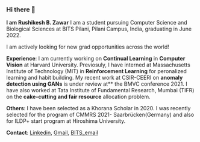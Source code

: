 ### Hi there 👋
 **I am Rushikesh B. Zawar**
 I am a student pursuing Computer Science and Biological Sciences at BITS Pilani, Pilani Campus, India, graduating in June 2022.
 
 I am actively looking for new grad opportunities across the world!
 
**Experience**: I am currently working on **Continual Learning** in **Computer Vision** at Harvard University. Previosuly, I have interned at Massachusetts Institute of Technology (MIT) in **Reinforcement Learning** for peronalized learning and habit building. My recent work at CSIR-CEERI on **anomaly detection using GANs** is under review at** the BMVC conference 2021. I have also worked at Tata Institute of Fundamental Research, Mumbai (TIFR) on the **cake-cutting and fair resource** allocation problem.

**Others**: I have been selected as a Khorana Scholar in 2020. I was recently selected for the program of CMMRS 2021- Saarbrücken(Germany) and also for ILDP+ start program at Hiroshima University.

**Contact**: [Linkedin](https://www.linkedin.com/in/rushikesh-zawar-a67063153/), [Gmail](rushikeshzawar10@gmail.com), [BITS_email](f20170977@pilani.bits-pilani.ac.in)
 
 

<!--
**RBZ-99/RBZ-99** is a ✨ _special_ ✨ repository because its `README.md` (this file) appears on your GitHub profile.

Here are some ideas to get you started:

- 🔭 I’m currently working on ...
- 🌱 I’m currently learning ...
- 👯 I’m looking to collaborate on ...
- 🤔 I’m looking for help with ...
- 💬 Ask me about ...
- 📫 How to reach me: ...
- 😄 Pronouns: ...
- ⚡ Fun fact: ...
-->
